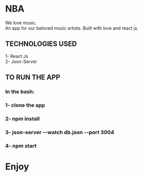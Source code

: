 # NBA
We love music.<br>
An app for our beloved music artists.
Built with love and react js.<br>

## TECHNOLOGIES USED
1- React Js<br>
2- Json-Server<br>


## TO RUN THE APP

### In the bash: 
### 1- clone the app
### 2- npm install 
### 3- json-server --watch db.json --port 3004
### 4- npm start

# Enjoy